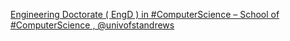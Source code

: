 [Engineering Doctorate ( EngD ) in #ComputerScience – School of #ComputerScience , @univofstandrews](https://qi.tc/qi/119535)